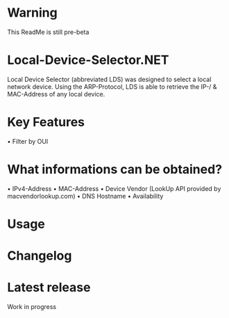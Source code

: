 # Warning
This ReadMe is still pre-beta

# Local-Device-Selector.NET
Local Device Selector (abbreviated LDS) was designed to select a local network device.
Using the ARP-Protocol, LDS is able to retrieve the IP-/ & MAC-Address of any local device.
 
# Key Features
• Filter by OUI

# What informations can be obtained?
• IPv4-Address
• MAC-Address
• Device Vendor (LookUp API provided by macvendorlookup.com)
• DNS Hostname
• Availability

# Usage

# Changelog

# Latest release
Work in progress
